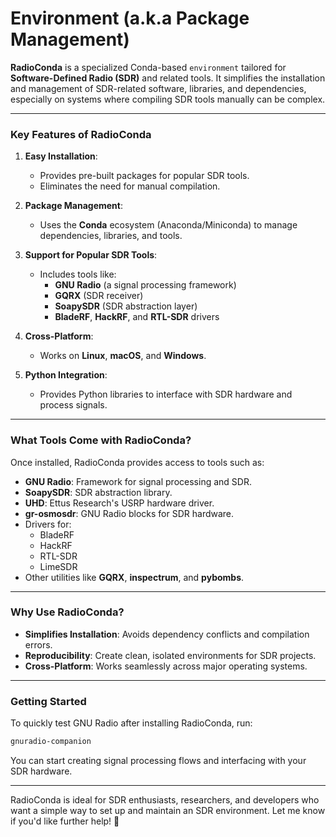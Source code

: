 # Environment (a.k.a Package Management)

**RadioConda** is a specialized Conda-based `environment` tailored for **Software-Defined Radio (SDR)** and related tools. It simplifies the installation and management of SDR-related software, libraries, and dependencies, especially on systems where compiling SDR tools manually can be complex.

---

### **Key Features of RadioConda**
1. **Easy Installation**:
   - Provides pre-built packages for popular SDR tools.
   - Eliminates the need for manual compilation.

2. **Package Management**:
   - Uses the **Conda** ecosystem (Anaconda/Miniconda) to manage dependencies, libraries, and tools.

3. **Support for Popular SDR Tools**:
   - Includes tools like:
     - **GNU Radio** (a signal processing framework)
     - **GQRX** (SDR receiver)
     - **SoapySDR** (SDR abstraction layer)
     - **BladeRF**, **HackRF**, and **RTL-SDR** drivers

4. **Cross-Platform**:
   - Works on **Linux**, **macOS**, and **Windows**.

5. **Python Integration**:
   - Provides Python libraries to interface with SDR hardware and process signals.

---

### **What Tools Come with RadioConda?**
Once installed, RadioConda provides access to tools such as:
- **GNU Radio**: Framework for signal processing and SDR.
- **SoapySDR**: SDR abstraction library.
- **UHD**: Ettus Research's USRP hardware driver.
- **gr-osmosdr**: GNU Radio blocks for SDR hardware.
- Drivers for:
   - BladeRF
   - HackRF
   - RTL-SDR
   - LimeSDR
- Other utilities like **GQRX**, **inspectrum**, and **pybombs**.

---

### **Why Use RadioConda?**
- **Simplifies Installation**: Avoids dependency conflicts and compilation errors.
- **Reproducibility**: Create clean, isolated environments for SDR projects.
- **Cross-Platform**: Works seamlessly across major operating systems.

---

### **Getting Started**
To quickly test GNU Radio after installing RadioConda, run:
```bash
gnuradio-companion
```

You can start creating signal processing flows and interfacing with your SDR hardware.

---

RadioConda is ideal for SDR enthusiasts, researchers, and developers who want a simple way to set up and maintain an SDR environment. Let me know if you'd like further help! 🚀
